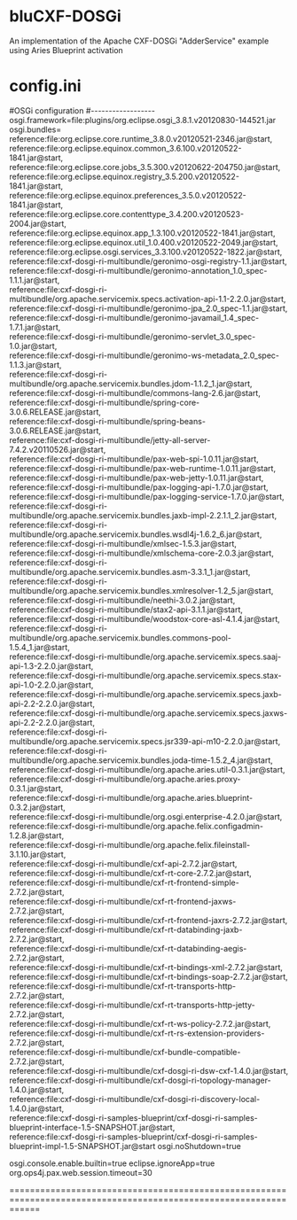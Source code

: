 bluCXF-DOSGi
============
An implementation of the Apache CXF-DOSGi "AdderService" example using Aries Blueprint activation

config.ini
==================================================================================================================

#OSGi configuration
#------------------
osgi.framework=file\:plugins/org.eclipse.osgi_3.8.1.v20120830-144521.jar
osgi.bundles=\
reference\:file\:org.eclipse.core.runtime_3.8.0.v20120521-2346.jar@start,\
reference\:file\:org.eclipse.equinox.common_3.6.100.v20120522-1841.jar@start,\
reference\:file\:org.eclipse.core.jobs_3.5.300.v20120622-204750.jar@start,\
reference\:file\:org.eclipse.equinox.registry_3.5.200.v20120522-1841.jar@start,\
reference\:file\:org.eclipse.equinox.preferences_3.5.0.v20120522-1841.jar@start,\
reference\:file\:org.eclipse.core.contenttype_3.4.200.v20120523-2004.jar@start,\
reference\:file\:org.eclipse.equinox.app_1.3.100.v20120522-1841.jar@start,\
reference\:file\:org.eclipse.equinox.util_1.0.400.v20120522-2049.jar@start,\
reference\:file\:org.eclipse.osgi.services_3.3.100.v20120522-1822.jar@start,\
reference\:file\:cxf-dosgi-ri-multibundle/geronimo-osgi-registry-1.1.jar@start,\
reference\:file\:cxf-dosgi-ri-multibundle/geronimo-annotation_1.0_spec-1.1.1.jar@start,\
reference\:file\:cxf-dosgi-ri-multibundle/org.apache.servicemix.specs.activation-api-1.1-2.2.0.jar@start,\
reference\:file\:cxf-dosgi-ri-multibundle/geronimo-jpa_2.0_spec-1.1.jar@start,\
reference\:file\:cxf-dosgi-ri-multibundle/geronimo-javamail_1.4_spec-1.7.1.jar@start,\
reference\:file\:cxf-dosgi-ri-multibundle/geronimo-servlet_3.0_spec-1.0.jar@start,\
reference\:file\:cxf-dosgi-ri-multibundle/geronimo-ws-metadata_2.0_spec-1.1.3.jar@start,\
reference\:file\:cxf-dosgi-ri-multibundle/org.apache.servicemix.bundles.jdom-1.1.2_1.jar@start,\
reference\:file\:cxf-dosgi-ri-multibundle/commons-lang-2.6.jar@start,\
reference\:file\:cxf-dosgi-ri-multibundle/spring-core-3.0.6.RELEASE.jar@start,\
reference\:file\:cxf-dosgi-ri-multibundle/spring-beans-3.0.6.RELEASE.jar@start,\
reference\:file\:cxf-dosgi-ri-multibundle/jetty-all-server-7.4.2.v20110526.jar@start,\
reference\:file\:cxf-dosgi-ri-multibundle/pax-web-spi-1.0.11.jar@start,\
reference\:file\:cxf-dosgi-ri-multibundle/pax-web-runtime-1.0.11.jar@start,\
reference\:file\:cxf-dosgi-ri-multibundle/pax-web-jetty-1.0.11.jar@start,\
reference\:file\:cxf-dosgi-ri-multibundle/pax-logging-api-1.7.0.jar@start,\
reference\:file\:cxf-dosgi-ri-multibundle/pax-logging-service-1.7.0.jar@start,\
reference\:file\:cxf-dosgi-ri-multibundle/org.apache.servicemix.bundles.jaxb-impl-2.2.1.1_2.jar@start,\
reference\:file\:cxf-dosgi-ri-multibundle/org.apache.servicemix.bundles.wsdl4j-1.6.2_6.jar@start,\
reference\:file\:cxf-dosgi-ri-multibundle/xmlsec-1.5.3.jar@start,\
reference\:file\:cxf-dosgi-ri-multibundle/xmlschema-core-2.0.3.jar@start,\
reference\:file\:cxf-dosgi-ri-multibundle/org.apache.servicemix.bundles.asm-3.3.1_1.jar@start,\
reference\:file\:cxf-dosgi-ri-multibundle/org.apache.servicemix.bundles.xmlresolver-1.2_5.jar@start,\
reference\:file\:cxf-dosgi-ri-multibundle/neethi-3.0.2.jar@start,\
reference\:file\:cxf-dosgi-ri-multibundle/stax2-api-3.1.1.jar@start,\
reference\:file\:cxf-dosgi-ri-multibundle/woodstox-core-asl-4.1.4.jar@start,\
reference\:file\:cxf-dosgi-ri-multibundle/org.apache.servicemix.bundles.commons-pool-1.5.4_1.jar@start,\
reference\:file\:cxf-dosgi-ri-multibundle/org.apache.servicemix.specs.saaj-api-1.3-2.2.0.jar@start,\
reference\:file\:cxf-dosgi-ri-multibundle/org.apache.servicemix.specs.stax-api-1.0-2.2.0.jar@start,\
reference\:file\:cxf-dosgi-ri-multibundle/org.apache.servicemix.specs.jaxb-api-2.2-2.2.0.jar@start,\
reference\:file\:cxf-dosgi-ri-multibundle/org.apache.servicemix.specs.jaxws-api-2.2-2.2.0.jar@start,\
reference\:file\:cxf-dosgi-ri-multibundle/org.apache.servicemix.specs.jsr339-api-m10-2.2.0.jar@start,\
reference\:file\:cxf-dosgi-ri-multibundle/org.apache.servicemix.bundles.joda-time-1.5.2_4.jar@start,\
reference\:file\:cxf-dosgi-ri-multibundle/org.apache.aries.util-0.3.1.jar@start,\
reference\:file\:cxf-dosgi-ri-multibundle/org.apache.aries.proxy-0.3.1.jar@start,\
reference\:file\:cxf-dosgi-ri-multibundle/org.apache.aries.blueprint-0.3.2.jar@start,\
reference\:file\:cxf-dosgi-ri-multibundle/org.osgi.enterprise-4.2.0.jar@start,\
reference\:file\:cxf-dosgi-ri-multibundle/org.apache.felix.configadmin-1.2.8.jar@start,\
reference\:file\:cxf-dosgi-ri-multibundle/org.apache.felix.fileinstall-3.1.10.jar@start,\
reference\:file\:cxf-dosgi-ri-multibundle/cxf-api-2.7.2.jar@start,\
reference\:file\:cxf-dosgi-ri-multibundle/cxf-rt-core-2.7.2.jar@start,\
reference\:file\:cxf-dosgi-ri-multibundle/cxf-rt-frontend-simple-2.7.2.jar@start,\
reference\:file\:cxf-dosgi-ri-multibundle/cxf-rt-frontend-jaxws-2.7.2.jar@start,\
reference\:file\:cxf-dosgi-ri-multibundle/cxf-rt-frontend-jaxrs-2.7.2.jar@start,\
reference\:file\:cxf-dosgi-ri-multibundle/cxf-rt-databinding-jaxb-2.7.2.jar@start,\
reference\:file\:cxf-dosgi-ri-multibundle/cxf-rt-databinding-aegis-2.7.2.jar@start,\
reference\:file\:cxf-dosgi-ri-multibundle/cxf-rt-bindings-xml-2.7.2.jar@start,\
reference\:file\:cxf-dosgi-ri-multibundle/cxf-rt-bindings-soap-2.7.2.jar@start,\
reference\:file\:cxf-dosgi-ri-multibundle/cxf-rt-transports-http-2.7.2.jar@start,\
reference\:file\:cxf-dosgi-ri-multibundle/cxf-rt-transports-http-jetty-2.7.2.jar@start,\
reference\:file\:cxf-dosgi-ri-multibundle/cxf-rt-ws-policy-2.7.2.jar@start,\
reference\:file\:cxf-dosgi-ri-multibundle/cxf-rt-rs-extension-providers-2.7.2.jar@start,\
reference\:file\:cxf-dosgi-ri-multibundle/cxf-bundle-compatible-2.7.2.jar@start,\
reference\:file\:cxf-dosgi-ri-multibundle/cxf-dosgi-ri-dsw-cxf-1.4.0.jar@start,\
reference\:file\:cxf-dosgi-ri-multibundle/cxf-dosgi-ri-topology-manager-1.4.0.jar@start,\
reference\:file\:cxf-dosgi-ri-multibundle/cxf-dosgi-ri-discovery-local-1.4.0.jar@start,\
reference\:file\:cxf-dosgi-ri-samples-blueprint/cxf-dosgi-ri-samples-blueprint-interface-1.5-SNAPSHOT.jar@start,\
reference\:file\:cxf-dosgi-ri-samples-blueprint/cxf-dosgi-ri-samples-blueprint-impl-1.5-SNAPSHOT.jar@start
osgi.noShutdown=true

osgi.console.enable.builtin=true
eclipse.ignoreApp=true
org.ops4j.pax.web.session.timeout=30

==================================================================================================================